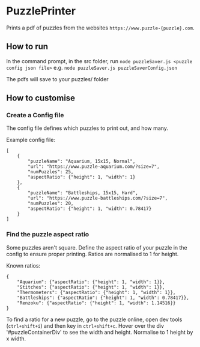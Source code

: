 # PuzzlePrinter
Prints a pdf of puzzles from the websites `https://www.puzzle-{puzzle}.com`.

## How to run
In the command prompt, in the src folder, run
`node puzzleSaver.js <puzzle config json file>`
e.g. `node puzzleSaver.js puzzleSaverConfig.json`

The pdfs will save to your puzzles/ folder

## How to customise

### Create a Config file
The config file defines which puzzles to print out, and how many.

Example config file:
```
[
    {
        "puzzleName": "Aquarium, 15x15, Normal",
        "url": "https://www.puzzle-aquarium.com/?size=7",
        "numPuzzles": 25,
        "aspectRatio": {"height": 1, "width": 1}
    },
    {
        "puzzleName": "Battleships, 15x15, Hard",
        "url": "https://www.puzzle-battleships.com/?size=7",
        "numPuzzles": 20,
        "aspectRatio": {"height": 1, "width": 0.78417}
    }
]
```

### Find the puzzle aspect ratio
Some puzzles aren't square. Define the aspect ratio of your puzzle in the config to ensure proper printing. Ratios are normalised to 1 for height.

Known ratios:
```
{
    "Aquarium": {"aspectRatio": {"height": 1, "width": 1}},
    "Stitches": {"aspectRatio": {"height": 1, "width": 1}},
    "Thermometers": {"aspectRatio": {"height": 1, "width": 1}},
    "Battleships": {"aspectRatio": {"height": 1, "width": 0.78417}},
    "Renzoku": {"aspectRatio": {"height": 1, "width": 1.14516}}
}
```

To find a ratio for a new puzzle, go to the puzzle online, open dev tools (`ctrl+shift+i`) and then key in `ctrl+shift+c`. Hover over the div '#puzzleContainerDiv' to see the width and height. Normalise to 1 height by x width.
